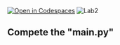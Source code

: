 [![Open in Codespaces](https://classroom.github.com/assets/launch-codespace-2972f46106e565e64193e422d61a12cf1da4916b45550586e14ef0a7c637dd04.svg)](https://classroom.github.com/open-in-codespaces?assignment_repo_id=15351508)
![Lab2](https://nimbus-screenshots.s3.amazonaws.com/s/09e4393e9e9447a32157669e9fbd7037.png)

## Compete the "main.py"

